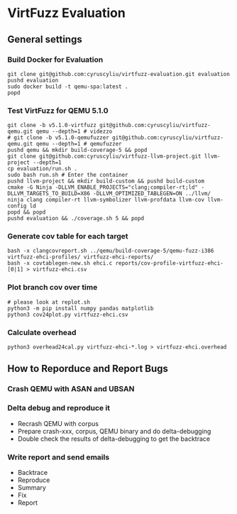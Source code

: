 # VirtFuzz Evaluation

## General settings

### Build Docker for Evaluation
```
git clone git@github.com:cyruscyliu/virtfuzz-evaluation.git evaluation
pushd evaluation
sudo docker build -t qemu-spa:latest .
popd
```

### Test VirtFuzz for QEMU 5.1.0
```
git clone -b v5.1.0-virtfuzz git@github.com:cyruscyliu/virtfuzz-qemu.git qemu --depth=1 # videzzo
# git clone -b v5.1.0-qemufuzzer git@github.com:cyruscyliu/virtfuzz-qemu.git qemu --depth=1 # qemufuzzer
pushd qemu && mkdir build-coverage-5 && popd
git clone git@github.com:cyruscyliu/virtfuzz-llvm-project.git llvm-project --depth=1
cp evaluation/run.sh .
sudo bash run.sh # Enter the container
pushd llvm-project && mkdir build-custom && pushd build-custom
cmake -G Ninja -DLLVM_ENABLE_PROJECTS="clang;compiler-rt;ld" -DLLVM_TARGETS_TO_BUILD=X86 -DLLVM_OPTIMIZED_TABLEGEN=ON ../llvm/
ninja clang compiler-rt llvm-symbolizer llvm-profdata llvm-cov llvm-config ld
popd && popd
pushd evaluation && ./coverage.sh 5 && popd
```

### Generate cov table for each target
```
bash -x clangcovreport.sh ../qemu/build-coverage-5/qemu-fuzz-i386 virtfuzz-ehci-profiles/ virtfuzz-ehci-reports/
bash -x covtablegen-new.sh ehci.c reports/cov-profile-virtfuzz-ehci- [0|1] > virtfuzz-ehci.csv
```

### Plot branch cov over time
```
# please look at replot.sh
python3 -m pip install numpy pandas matplotlib
python3 cov24plot.py virtfuzz-ehci.csv
```

### Calculate overhead
```
python3 overhead24cal.py virtfuzz-ehci-*.log > virtfuzz-ehci.overhead
```

## How to Reporduce and Report Bugs

### Crash QEMU with ASAN and UBSAN

### Delta debug and reproduce it

+ Recrash QEMU with corpus
+ Prepare crash-xxx, corpus, QEMU binary and do delta-debugging
+ Double check the results of delta-debugging to get the backtrace

### Write report and send emails

+ Backtrace
+ Reproduce
+ Summary
+ Fix
+ Report
